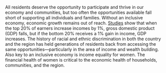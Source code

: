 All residents deserve the opportunity to participate and thrive in our economy and communities, but too often the opportunities available fall short of supporting all individuals and families. Without an inclusive economy, economic growth remains out of reach. [Studies](https://gsdrc.org/document-library/causes-and-consequences-of-income-inequality-a-global-perspective/) show that when the top 20% of earners increase incomes by 1%, gross domestic product (GDP) falls, but if the bottom 20% receives a 1% gain in income, GDP increases. The history of racial and ethnic discrimination in both the country and the region has held generations of residents back from accessing the same opportunities—particularly in the area of income and wealth building. Also key to an inclusive economy is income equality for women. The financial health of women is critical to the economic health of households, communities, and the region.